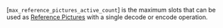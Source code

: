 [`max_reference_pictures_active_count`] is the maximum slots that can be
used as [Reference Pictures](https://www.khronos.org/registry/vulkan/specs/1.3-extensions/html/vkspec.html#reference-picture) with a single decode or
encode operation.